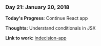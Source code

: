 ### Day 21: January 20, 2018

**Today's Progress**: Continue React app

**Thoughts:** Understand conditionals in JSX

**Link to work:** [indecision-app](https://github.com/ir3ne/indecision-app)
